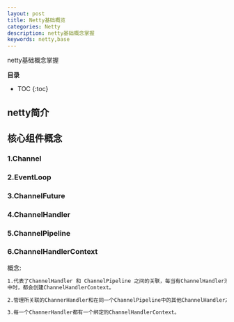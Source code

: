 ```yaml
---
layout: post
title: Netty基础概览
categories: Netty
description: netty基础概念掌握
keywords: netty,base
---
```


netty基础概念掌握

**目录**

* TOC
{:toc}

## netty简介

## 核心组件概念

### 1.Channel

### 2.EventLoop

### 3.ChannelFuture

### 4.ChannelHandler

### 5.ChannelPipeline


### 6.ChannelHandlerContext

概念:
```sh
1.代表了ChannelHandler 和 ChannelPipeline 之间的关联，每当有ChannelHandler添加到ChannelPipeline
中时，都会创建ChannelHandlerContext。

2.管理所关联的ChannerHandler和在同一个ChannelPipeline中的其他ChannelHandler之间的交互。

3.每一个ChannerHandler都有一个绑定的ChannelHandlerContext。
```


